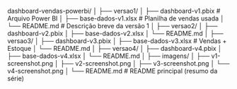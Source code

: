 dashboard-vendas-powerbi/
│
├── versao1/
│   ├── dashboard-v1.pbix         # Arquivo Power BI
│   ├── base-dados-v1.xlsx        # Planilha de vendas usada
│   └── README.md                 # Descrição breve da versão 1
│
├── versao2/
│   ├── dashboard-v2.pbix
│   ├── base-dados-v2.xlsx
│   └── README.md
│
├── versao3/
│   ├── dashboard-v3.pbix
│   ├── base-dados-v3.xlsx        # Vendas + Estoque
│   └── README.md
│
├── versao4/
│   ├── dashboard-v4.pbix
│   ├── base-dados-v4.xlsx
│   └── README.md
│
├── imagens/
│   ├── v1-screenshot.png
│   ├── v2-screenshot.png
│   ├── v3-screenshot.png
│   └── v4-screenshot.png
│
└── README.md                     # README principal (resumo da série)
